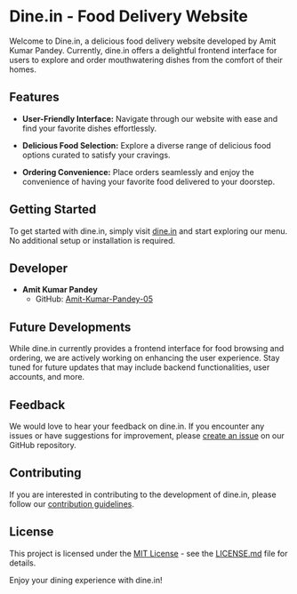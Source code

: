 # Dine.in - Food Delivery Website

Welcome to Dine.in, a delicious food delivery website developed by Amit Kumar Pandey. Currently, dine.in offers a delightful frontend interface for users to explore and order mouthwatering dishes from the comfort of their homes.

## Features

- **User-Friendly Interface:** Navigate through our website with ease and find your favorite dishes effortlessly.

- **Delicious Food Selection:** Explore a diverse range of delicious food options curated to satisfy your cravings.

- **Ordering Convenience:** Place orders seamlessly and enjoy the convenience of having your favorite food delivered to your doorstep.

## Getting Started

To get started with dine.in, simply visit [dine.in](https://github.com/Amit-Kumar-Pandey-05/Dine.in/) and start exploring our menu. No additional setup or installation is required.

## Developer

- **Amit Kumar Pandey**
  - GitHub: [Amit-Kumar-Pandey-05](https://github.com/Amit-Kumar-Pandey-05)

## Future Developments

While dine.in currently provides a frontend interface for food browsing and ordering, we are actively working on enhancing the user experience. Stay tuned for future updates that may include backend functionalities, user accounts, and more.

## Feedback

We would love to hear your feedback on dine.in. If you encounter any issues or have suggestions for improvement, please [create an issue](https://github.com/Amit-Kumar-Pandey-05/Dine.in/issues) on our GitHub repository.

## Contributing

If you are interested in contributing to the development of dine.in, please follow our [contribution guidelines](CONTRIBUTING.md).

## License

This project is licensed under the [MIT License](LICENSE.md) - see the [LICENSE.md](LICENSE.md) file for details.

Enjoy your dining experience with dine.in!
